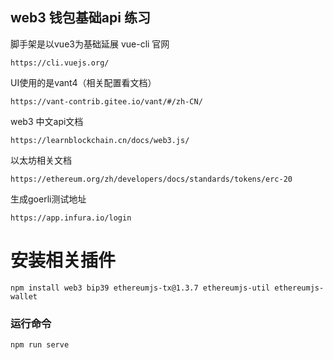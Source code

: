  

## web3 钱包基础api 练习

脚手架是以vue3为基础延展
vue-cli 官网
```
https://cli.vuejs.org/
```

UI使用的是vant4（相关配置看文档）
```
https://vant-contrib.gitee.io/vant/#/zh-CN/
```

web3 中文api文档
```
https://learnblockchain.cn/docs/web3.js/
```

以太坊相关文档
```
https://ethereum.org/zh/developers/docs/standards/tokens/erc-20
```

生成goerli测试地址
```
https://app.infura.io/login
```
# 安装相关插件
```
npm install web3 bip39 ethereumjs-tx@1.3.7 ethereumjs-util ethereumjs-wallet
```

### 运行命令
```
npm run serve
```


 
